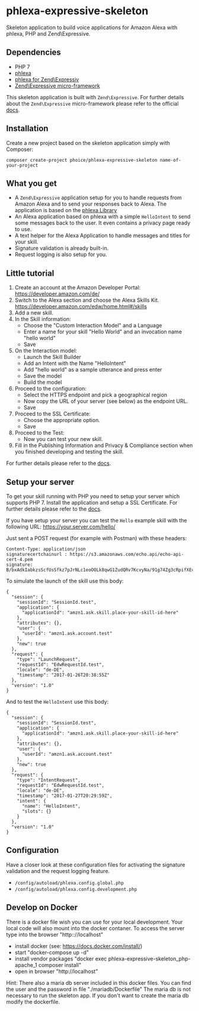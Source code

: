 # phlexa-expressive-skeleton

Skeleton application to build voice applications for Amazon Alexa with 
phlexa, PHP and Zend\Expressive. 

## Dependencies

* PHP 7
* [phlexa](https://github.com/phoice/phlexa)
* [phlexa for Zend\Expressiv](https://github.com/phoice/phlexa-expressive)
* [Zend\Expressive micro-framework](https://docs.zendframework.com/zend-expressive/)

This skeleton application is built with `Zend\Expressive`. For further 
details about the `Zend\Expressive` micro-framework please refer to the 
official [docs](https://docs.zendframework.com/zend-expressive/).

## Installation

Create a new project based on the skeleton application simply with Composer:

```
composer create-project phoice/phlexa-expressive-skeleton name-of-your-project
```

## What you get

* A `Zend\Expressive` application setup for you to handle requests from 
  Amazon Alexa and to send your responses back to Alexa. The application is 
  based on the [phlexa Library](https://github.com/phoice/phlexa)
* An Alexa application based on phlexa with a simple `HelloIntent` to
  send some messages back to the user. It even contains a privacy page 
  ready to use.
* A text helper for the Alexa Application to handle messages and titles 
  for your skill.
* Signature validation is already built-in.
* Request logging is also setup for you.

## Little tutorial

1. Create an account at the Amazon Developer Portal: 
   https://developer.amazon.com/de/
2. Switch to the Alexa section and choose the Alexa Skills Kit.
   https://developer.amazon.com/edw/home.html#/skills
3. Add a new skill.
4. In the Skill information:
   * Choose the "Custom Interaction Model" and a Language
   * Enter a name for your skill "Hello World" and an invocation name "hello world"
   * Save
5. On the Interaction model:
   * Launch the Skill Builder
   * Add an Intent with the Name "HelloIntent"
   * Add "hello world" as a sample utterance and press enter
   * Save the model
   * Build the model
6. Proceed to the configuration:
   * Select the HTTPS endpoint and pick a geographical region
   * Now copy the URL of your server (see below) as the endpoint URL.
   * Save
7. Proceed to the SSL Certificate:
   * Choose the appropriate option.
   * Save
8. Proceed to the Test:
   * Now you can test your new skill.
9. Fill in the Publishing Information and Privacy & Compliance section when you finished 
   developing and testing the skill.
   
For further details please refer to the 
[docs](https://developer.amazon.com/public/solutions/alexa/alexa-skills-kit/getting-started-guide).

## Setup your server

To get your skill running with PHP you need to setup your server which 
supports PHP 7. Install the application and setup a SSL Certificate. For 
further details please refer to the 
[docs](https://developer.amazon.com/public/solutions/alexa/alexa-skills-kit/docs/registering-and-managing-alexa-skills-in-the-developer-portal#h2_ssl).

If you have setup your server you can test the `Hello` example skill with 
the following URL: https://your.server.com/hello/

Just sent a POST request (for example with Postman) with these headers:
                                                         
```
Content-Type: application/json
signaturecertchainurl : https://s3.amazonaws.com/echo.api/echo-api-cert-4.pem
signature: B/bxAdkIabkzsScfUsSfkz7pJrNLc1eoOOLk8qwG1ZudQRv7KcvyNa/91g74Zg3cRpifXEco4669MaZb4Cqs+vZ9TaTfftAMzy/Pc79AMuf1dU6GfUU7tp6cuavfqTD8cWlYN5TjEMCJbS1Y+VU929mX0edOZcZin7db6bOoZHu5gU8OSQ2r+6UMk88z5uuSjPyt9Du9vaC3Ics/Br30fEIplIgCt4y/UGRK76Rqo4L/DuNjty3o2mcU8bICK5xfZwCeH7b5UFwdjngtp8VfhKPtosZmCuWvMn+y9HoS06ll9cdI1FPLN9w7KwMZFY8UzTc+0GfAwntxzlowAwkPhQ==
```
                                                         
To simulate the launch of the skill use this body:

```
{
  "session": {
    "sessionId": "SessionId.test",
    "application": {
      "applicationId": "amzn1.ask.skill.place-your-skill-id-here"
    },
    "attributes": {},
    "user": {
      "userId": "amzn1.ask.account.test"
    },
    "new": true
  },
  "request": {
    "type": "LaunchRequest",
    "requestId": "EdwRequestId.test",
    "locale": "de-DE",
    "timestamp": "2017-01-26T20:38:55Z"
  },
  "version": "1.0"
}
```

And to test the `HelloIntent` use this body:

```
{
  "session": {
    "sessionId": "SessionId.test",
    "application": {
      "applicationId": "amzn1.ask.skill.place-your-skill-id-here"
    },
    "attributes": {},
    "user": {
      "userId": "amzn1.ask.account.test"
    },
    "new": true
  },
  "request": {
    "type": "IntentRequest",
    "requestId": "EdwRequestId.test",
    "locale": "de-DE",
    "timestamp": "2017-01-27T20:29:59Z",
    "intent": {
      "name": "HelloIntent",
      "slots": {}
    }
  },
  "version": "1.0"
}
```

## Configuration

Have a closer look at these configuration files for activating the signature 
validation and the request logging feature.

* `/config/autoload/phlexa.config.global.php`
* `/config/autoload/phlexa.config.development.php`


## Develop on Docker

There is a docker file wish you can use for your local development. Your local code will also mount into the docker contaner. 
To access the server type into the browser "http:://localhost"

* install docker (see: https://docs.docker.com/install/)
* start "docker-compose up -d"
* install vendor packages "docker exec phlexa-expressive-skeleton_php-apache_1 composer install"
* open in browser "http://localhost"

Hint: There also a maria db server included in this docker files. You can find the user and the password in file "./mariadb/Dockerfile" The maria db is not necessary to run the skeleton app.
If you don't want to create the maria db modify the dockerfile.